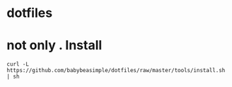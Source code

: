 dotfiles
========
not only .
Install
=======
    curl -L https://github.com/babybeasimple/dotfiles/raw/master/tools/install.sh | sh
